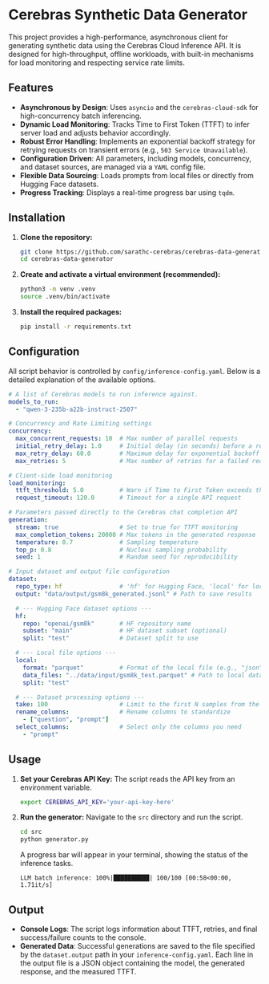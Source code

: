 # Cerebras Synthetic Data Generator

This project provides a high-performance, asynchronous client for generating synthetic data using the Cerebras Cloud Inference API. It is designed for high-throughput, offline workloads, with built-in mechanisms for load monitoring and respecting service rate limits.

## Features

-   **Asynchronous by Design**: Uses `asyncio` and the `cerebras-cloud-sdk` for high-concurrency batch inferencing.
-   **Dynamic Load Monitoring**: Tracks Time to First Token (TTFT) to infer server load and adjusts behavior accordingly.
-   **Robust Error Handling**: Implements an exponential backoff strategy for retrying requests on transient errors (e.g., `503 Service Unavailable`).
-   **Configuration Driven**: All parameters, including models, concurrency, and dataset sources, are managed via a `YAML` config file.
-   **Flexible Data Sourcing**: Loads prompts from local files or directly from Hugging Face datasets.
-   **Progress Tracking**: Displays a real-time progress bar using `tqdm`.

## Installation

1.  **Clone the repository:**
    ```sh
    git clone https://github.com/sarathc-cerebras/cerebras-data-generator.git
    cd cerebras-data-generator
    ```

2.  **Create and activate a virtual environment (recommended):**
    ```sh
    python3 -m venv .venv
    source .venv/bin/activate
    ```

3.  **Install the required packages:**
    ```sh
    pip install -r requirements.txt
    ```

## Configuration

All script behavior is controlled by `config/inference-config.yaml`. Below is a detailed explanation of the available options.

```yaml
# A list of Cerebras models to run inference against.
models_to_run:
  - "qwen-3-235b-a22b-instruct-2507"

# Concurrency and Rate Limiting settings
concurrency:
  max_concurrent_requests: 10  # Max number of parallel requests
  initial_retry_delay: 1.0     # Initial delay (in seconds) before a retry
  max_retry_delay: 60.0        # Maximum delay for exponential backoff
  max_retries: 5               # Max number of retries for a failed request

# Client-side load monitoring
load_monitoring:
  ttft_threshold: 5.0          # Warn if Time to First Token exceeds this (seconds)
  request_timeout: 120.0       # Timeout for a single API request

# Parameters passed directly to the Cerebras chat completion API
generation:
  stream: true                 # Set to true for TTFT monitoring
  max_completion_tokens: 20000 # Max tokens in the generated response
  temperature: 0.7             # Sampling temperature
  top_p: 0.8                   # Nucleus sampling probability
  seed: 1                      # Random seed for reproducibility

# Input dataset and output file configuration
dataset:
  repo_type: hf                # 'hf' for Hugging Face, 'local' for local files
  output: "data/output/gsm8k_generated.jsonl" # Path to save results

  # --- Hugging Face dataset options ---
  hf:
    repo: "openai/gsm8k"       # HF repository name
    subset: "main"             # HF dataset subset (optional)
    split: "test"              # Dataset split to use

  # --- Local file options ---
  local:
    format: "parquet"          # Format of the local file (e.g., "json", "parquet")
    data_files: "../data/input/gsm8k_test.parquet" # Path to local data file
    split: "test"

  # --- Dataset processing options ---
  take: 100                    # Limit to the first N samples from the dataset
  rename_columns:              # Rename columns to standardize
    - ["question", "prompt"]
  select_columns:              # Select only the columns you need
    - "prompt"
```

## Usage

1.  **Set your Cerebras API Key:**
    The script reads the API key from an environment variable.

    ```sh
    export CEREBRAS_API_KEY='your-api-key-here'
    ```

2.  **Run the generator:**
    Navigate to the `src` directory and run the script.

    ```sh
    cd src
    python generator.py
    ```

    A progress bar will appear in your terminal, showing the status of the inference tasks.

    ```
    LLM batch inference: 100%|██████████| 100/100 [00:58<00:00,  1.71it/s]
    ```

## Output

-   **Console Logs**: The script logs information about TTFT, retries, and final success/failure counts to the console.
-   **Generated Data**: Successful generations are saved to the file specified by the `dataset.output` path in your `inference-config.yaml`. Each line in the output file is a JSON object containing the model, the generated response, and the measured TTFT.
